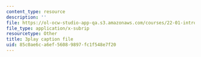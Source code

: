 ```yaml
---
content_type: resource
description: ''
file: https://ol-ocw-studio-app-qa.s3.amazonaws.com/courses/22-01-introduction-to-nuclear-engineering-and-ionizing-radiation-fall-2016/85c0ae6ca6ef56089897fc1f548e7f20_kZAFntUFx8I.vtt
file_type: application/x-subrip
resourcetype: Other
title: 3play caption file
uid: 85c0ae6c-a6ef-5608-9897-fc1f548e7f20
---
```

